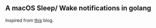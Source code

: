 ## A macOS Sleep/ Wake notifications in golang

Inspired from [this](https://nicolai86.eu/blog/2017/12/sleep-wake-notifications-in-go/) blog.
